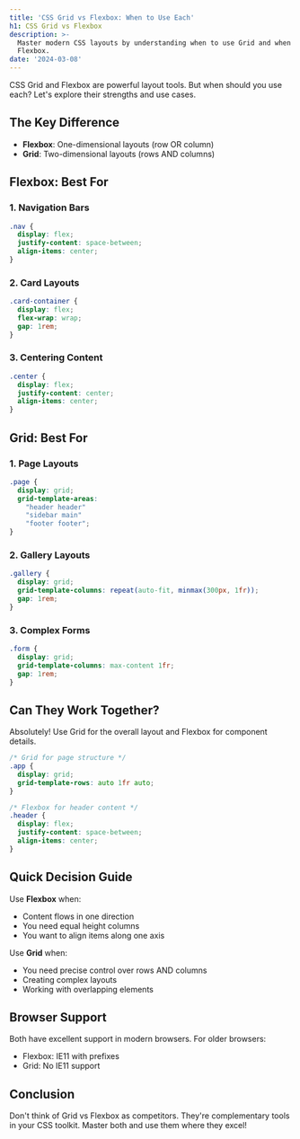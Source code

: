 ```yaml
---
title: 'CSS Grid vs Flexbox: When to Use Each'
h1: CSS Grid vs Flexbox
description: >-
  Master modern CSS layouts by understanding when to use Grid and when to use
  Flexbox.
date: '2024-03-08'
---
```

CSS Grid and Flexbox are powerful layout tools. But when should you use each? Let's explore their strengths and use cases.
## The Key Difference

- **Flexbox**: One-dimensional layouts (row OR column)
- **Grid**: Two-dimensional layouts (rows AND columns)

## Flexbox: Best For

### 1. Navigation Bars

```css
.nav {
  display: flex;
  justify-content: space-between;
  align-items: center;
}
```

### 2. Card Layouts

```css
.card-container {
  display: flex;
  flex-wrap: wrap;
  gap: 1rem;
}
```

### 3. Centering Content

```css
.center {
  display: flex;
  justify-content: center;
  align-items: center;
}
```

## Grid: Best For

### 1. Page Layouts

```css
.page {
  display: grid;
  grid-template-areas:
    "header header"
    "sidebar main"
    "footer footer";
}
```

### 2. Gallery Layouts

```css
.gallery {
  display: grid;
  grid-template-columns: repeat(auto-fit, minmax(300px, 1fr));
  gap: 1rem;
}
```

### 3. Complex Forms

```css
.form {
  display: grid;
  grid-template-columns: max-content 1fr;
  gap: 1rem;
}
```

## Can They Work Together?

Absolutely! Use Grid for the overall layout and Flexbox for component details.

```css
/* Grid for page structure */
.app {
  display: grid;
  grid-template-rows: auto 1fr auto;
}

/* Flexbox for header content */
.header {
  display: flex;
  justify-content: space-between;
  align-items: center;
}
```

## Quick Decision Guide

Use **Flexbox** when:
- Content flows in one direction
- You need equal height columns
- You want to align items along one axis

Use **Grid** when:
- You need precise control over rows AND columns
- Creating complex layouts
- Working with overlapping elements

## Browser Support

Both have excellent support in modern browsers. For older browsers:
- Flexbox: IE11 with prefixes
- Grid: No IE11 support

## Conclusion

Don't think of Grid vs Flexbox as competitors. They're complementary tools in your CSS toolkit. Master both and use them where they excel!
